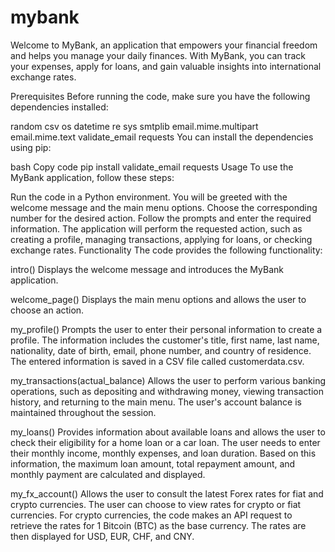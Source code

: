 # mybank

Welcome to MyBank, an application that empowers your financial freedom and helps you manage your daily finances. With MyBank, you can track your expenses, apply for loans, and gain valuable insights into international exchange rates.

Prerequisites
Before running the code, make sure you have the following dependencies installed:

random
csv
os
datetime
re
sys
smtplib
email.mime.multipart
email.mime.text
validate_email
requests
You can install the dependencies using pip:

bash
Copy code
pip install validate_email requests
Usage
To use the MyBank application, follow these steps:

Run the code in a Python environment.
You will be greeted with the welcome message and the main menu options.
Choose the corresponding number for the desired action.
Follow the prompts and enter the required information.
The application will perform the requested action, such as creating a profile, managing transactions, applying for loans, or checking exchange rates.
Functionality
The code provides the following functionality:

intro()
Displays the welcome message and introduces the MyBank application.

welcome_page()
Displays the main menu options and allows the user to choose an action.

my_profile()
Prompts the user to enter their personal information to create a profile. The information includes the customer's title, first name, last name, nationality, date of birth, email, phone number, and country of residence. The entered information is saved in a CSV file called customerdata.csv.

my_transactions(actual_balance)
Allows the user to perform various banking operations, such as depositing and withdrawing money, viewing transaction history, and returning to the main menu. The user's account balance is maintained throughout the session.

my_loans()
Provides information about available loans and allows the user to check their eligibility for a home loan or a car loan. The user needs to enter their monthly income, monthly expenses, and loan duration. Based on this information, the maximum loan amount, total repayment amount, and monthly payment are calculated and displayed.

my_fx_account()
Allows the user to consult the latest Forex rates for fiat and crypto currencies. The user can choose to view rates for crypto or fiat currencies. For crypto currencies, the code makes an API request to retrieve the rates for 1 Bitcoin (BTC) as the base currency. The rates are then displayed for USD, EUR, CHF, and CNY.
